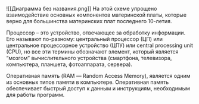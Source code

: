 ![[Диаграмма без названия.png]]
На этой схеме упрощено взаимодействие основных компонентов материнской платы, которые верно для большинства материнских плат последнего 10-летия.

Процессор – это устройство, отвечающее за обработку информации. Его называют по-разному: центральный процессор (ЦП) или центральное процессорное устройство (ЦПУ) или central processing unit (CPU), но все эти термины обозначают элемент, который является “мозгом” вычислительного устройства (смартфона, телевизора, компьютера, планшета, фотоаппарата, сервера).

Оперативная память (RAM ― Random Access Memory), является одним из основных типов памяти в компьютере. Оперативная память обеспечивает быстрый доступ к данным и инструкциям, необходимым для работы программ.

